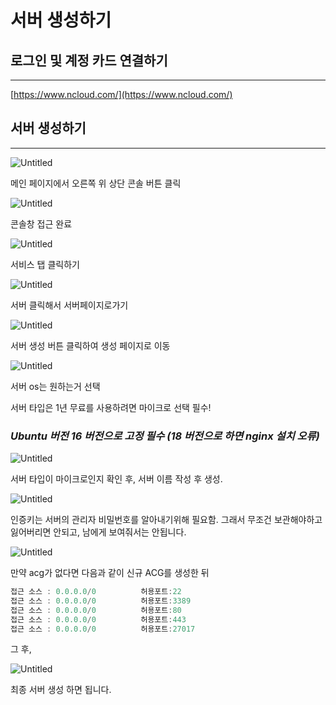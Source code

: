 # 서버 생성하기

## 로그인 및 계정 카드 연결하기

---

[https://www.ncloud.com/](https://www.ncloud.com/)

## 서버 생성하기

---

![Untitled](%E1%84%89%E1%85%A5%E1%84%87%E1%85%A5%20%E1%84%89%E1%85%A2%E1%86%BC%E1%84%89%E1%85%A5%E1%86%BC%E1%84%92%E1%85%A1%E1%84%80%E1%85%B5%20d28eea70bb754d4fa505c7c16af4922d/Untitled.png)

메인 페이지에서 오른쪽 위 상단 콘솔 버튼 클릭

![Untitled](%E1%84%89%E1%85%A5%E1%84%87%E1%85%A5%20%E1%84%89%E1%85%A2%E1%86%BC%E1%84%89%E1%85%A5%E1%86%BC%E1%84%92%E1%85%A1%E1%84%80%E1%85%B5%20d28eea70bb754d4fa505c7c16af4922d/Untitled%201.png)

콘솔창 접근 완료

![Untitled](%E1%84%89%E1%85%A5%E1%84%87%E1%85%A5%20%E1%84%89%E1%85%A2%E1%86%BC%E1%84%89%E1%85%A5%E1%86%BC%E1%84%92%E1%85%A1%E1%84%80%E1%85%B5%20d28eea70bb754d4fa505c7c16af4922d/Untitled%202.png)

서비스 탭 클릭하기

![Untitled](%E1%84%89%E1%85%A5%E1%84%87%E1%85%A5%20%E1%84%89%E1%85%A2%E1%86%BC%E1%84%89%E1%85%A5%E1%86%BC%E1%84%92%E1%85%A1%E1%84%80%E1%85%B5%20d28eea70bb754d4fa505c7c16af4922d/Untitled%203.png)

서버 클릭해서 서버페이지로가기

![Untitled](%E1%84%89%E1%85%A5%E1%84%87%E1%85%A5%20%E1%84%89%E1%85%A2%E1%86%BC%E1%84%89%E1%85%A5%E1%86%BC%E1%84%92%E1%85%A1%E1%84%80%E1%85%B5%20d28eea70bb754d4fa505c7c16af4922d/Untitled%204.png)

서버 생성 버튼 클릭하여 생성 페이지로 이동

![Untitled](%E1%84%89%E1%85%A5%E1%84%87%E1%85%A5%20%E1%84%89%E1%85%A2%E1%86%BC%E1%84%89%E1%85%A5%E1%86%BC%E1%84%92%E1%85%A1%E1%84%80%E1%85%B5%20d28eea70bb754d4fa505c7c16af4922d/Untitled%205.png)

서버 os는 원하는거 선택

서버 타입은 1년 무료를 사용하려면 마이크로 선택 필수!

### *Ubuntu 버전 16 버전으로 고정 필수 (18 버전으로 하면 nginx 설치 오류)*

![Untitled](%E1%84%89%E1%85%A5%E1%84%87%E1%85%A5%20%E1%84%89%E1%85%A2%E1%86%BC%E1%84%89%E1%85%A5%E1%86%BC%E1%84%92%E1%85%A1%E1%84%80%E1%85%B5%20d28eea70bb754d4fa505c7c16af4922d/Untitled%206.png)

서버 타입이 마이크로인지 확인 후, 서버 이름 작성 후 생성.

![Untitled](%E1%84%89%E1%85%A5%E1%84%87%E1%85%A5%20%E1%84%89%E1%85%A2%E1%86%BC%E1%84%89%E1%85%A5%E1%86%BC%E1%84%92%E1%85%A1%E1%84%80%E1%85%B5%20d28eea70bb754d4fa505c7c16af4922d/Untitled%207.png)

인증키는 서버의 관리자 비밀번호를 알아내기위해 필요함. 그래서 무조건 보관해야하고 잃어버리면 안되고, 남에게 보여줘서는 안됩니다.

![Untitled](%E1%84%89%E1%85%A5%E1%84%87%E1%85%A5%20%E1%84%89%E1%85%A2%E1%86%BC%E1%84%89%E1%85%A5%E1%86%BC%E1%84%92%E1%85%A1%E1%84%80%E1%85%B5%20d28eea70bb754d4fa505c7c16af4922d/Untitled%208.png)

만약 acg가 없다면 다음과 같이 신규 ACG를 생성한 뒤

```jsx
접근 소스 : 0.0.0.0/0          허용포트:22
접근 소스 : 0.0.0.0/0          허용포트:3389
접근 소스 : 0.0.0.0/0          허용포트:80
접근 소스 : 0.0.0.0/0          허용포트:443
접근 소스 : 0.0.0.0/0          허용포트:27017
```

그 후,

![Untitled](%E1%84%89%E1%85%A5%E1%84%87%E1%85%A5%20%E1%84%89%E1%85%A2%E1%86%BC%E1%84%89%E1%85%A5%E1%86%BC%E1%84%92%E1%85%A1%E1%84%80%E1%85%B5%20d28eea70bb754d4fa505c7c16af4922d/Untitled%209.png)

최종 서버 생성 하면 됩니다.